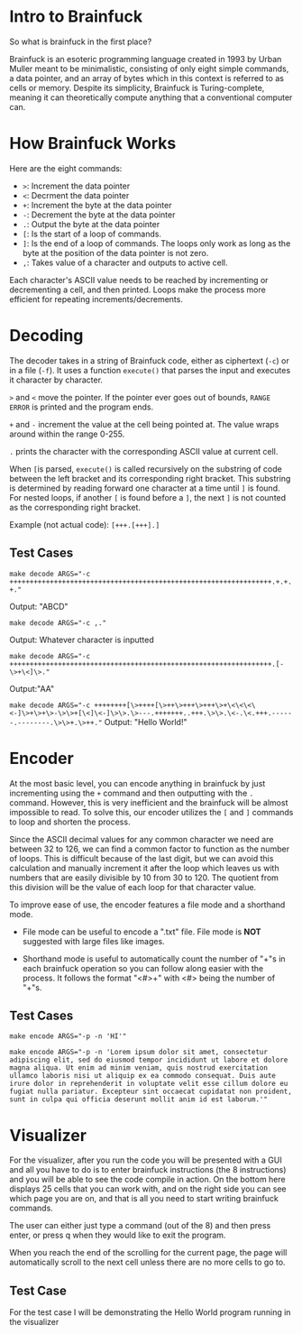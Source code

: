 # Intro to Brainfuck
So what is brainfuck in the first place?

Brainfuck is an esoteric programming language created in 1993 by Urban Muller meant to be minimalistic, consisting of only eight simple commands, a data pointer, and an array of bytes which in this context is referred to as cells or memory. Despite its simplicity, Brainfuck is Turing-complete, meaning it can theoretically compute anything that a conventional computer can.

# How Brainfuck Works

Here are the eight commands:
- `>`: Increment the data pointer
- `<`: Decrment the data pointer
- `+`: Increment the byte at the data pointer
- `-`: Decrement the byte at the data pointer
- `.`: Output the byte at the data pointer
- `[`: Is the start of a loop of commands.
- `]`: Is the end of a loop of commands.
The loops only work as long as the byte at the position of the data pointer is not zero.
- `,`: Takes value of a character and outputs to active cell.

Each character's ASCII value needs to be reached by incrementing or decrementing a cell, and then printed. Loops make the process more efficient for repeating increments/decrements.

# Decoding

The decoder takes in a string of Brainfuck code, either as ciphertext (`-c`) or in a file (`-f`). It uses a function `execute()` that parses the input and executes it character by character.

`>` and `<` move the pointer. If the pointer ever goes out of bounds, `RANGE ERROR` is printed and the program ends.

`+` and `-` increment the value at the cell being pointed at. The value wraps around within the range 0-255.

`.` prints the character with the corresponding ASCII value at current cell.

When `[`is parsed, `execute()` is called recursively on the substring of code between the left bracket and its corresponding right bracket. This substring is determined by reading forward one character at a time until `]` is found. For nested loops, if another `[` is found before a `]`, the next `]` is not counted as the corresponding right bracket.

Example (not actual code): `[+++.[+++].]`

## Test Cases

`make decode ARGS="-c +++++++++++++++++++++++++++++++++++++++++++++++++++++++++++++++++.+.+.+."`

Output: "ABCD"

`make decode ARGS="-c ,."`

Output: Whatever character is inputted

`make decode ARGS="-c +++++++++++++++++++++++++++++++++++++++++++++++++++++++++++++++++.[-\>+\<]\>."`

Output:"AA"

`make decode ARGS="-c ++++++++[\>++++[\>++\>+++\>+++\>+\<\<\<\<-]\>+\>+\>-\>\>+[\<]\<-]\>\>.\>---.+++++++..+++.\>\>.\<-.\<.+++.------.--------.\>\>+.\>++."`
Output: "Hello World!"

# Encoder
At the most basic level, you can encode anything in brainfuck by just incrementing using the `+` command and then outputting with the `.` command. However, this is very inefficient and the brainfuck will be almost impossible to read. To solve this, our encoder utilizes the `[` and `]` commands to loop and shorten the process. 

Since the ASCII decimal values for any common character we need are between 32 to 126, we can find a common factor to function as the number of loops. This is difficult because of the last digit, but we can avoid this calculation and manually increment it after the loop which leaves us with numbers that are easily divisible by 10 from 30 to 120. The quotient from this division will be the value of each loop for that character value.

To improve ease of use, the encoder features a file mode and a shorthand mode. 

- File mode can be useful to encode a ".txt" file. File mode is **NOT** suggested with large files like images.

- Shorthand mode is useful to automatically count the number of "+"s in each brainfuck operation so you can follow along easier with the process. It follows the format "<#>+" with <#> being the number of "+"s.

## Test Cases
`make encode ARGS="-p -n 'HI'"`

`make encode ARGS="-p -n 'Lorem ipsum dolor sit amet, consectetur adipiscing elit, sed do eiusmod tempor incididunt ut labore et dolore magna aliqua. Ut enim ad minim veniam, quis nostrud exercitation ullamco laboris nisi ut aliquip ex ea commodo consequat. Duis aute irure dolor in reprehenderit in voluptate velit esse cillum dolore eu fugiat nulla pariatur. Excepteur sint occaecat cupidatat non proident, sunt in culpa qui officia deserunt mollit anim id est laborum.'"`

# Visualizer
For the visualizer, after you run the code you will be presented with a GUI and all you have to do is to enter brainfuck instructions (the 8 instructions) and you will be able to see the code compile in action. On the bottom here displays 25 cells that you can work with, and on the right side you can see which page you are on, and that is all you need to start writing brainfuck commands.

The user can either just type a command (out of the 8) and then press enter, or press q when they would like to exit the program. 

When you reach the end of the scrolling for the current page, the page will automatically scroll to the next cell unless there are no more cells to go to. 

## Test Case
For the test case I will be demonstrating the Hello World program running in the visualizer
